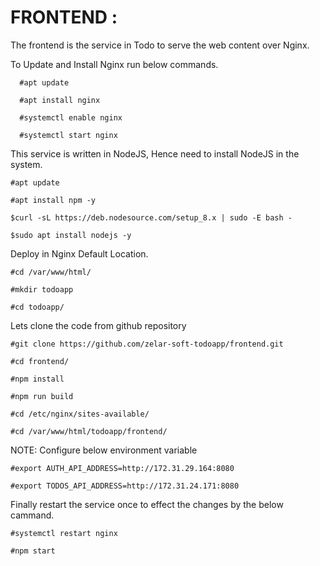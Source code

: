 # FRONTEND :

The frontend is the service in Todo to serve the web content over Nginx.

To Update and Install Nginx run below commands.

```
  #apt update

  #apt install nginx 

  #systemctl enable nginx 

  #systemctl start nginx 
```
This service is written in NodeJS, Hence need to install NodeJS in the system.
```
#apt update

#apt install npm -y

$curl -sL https://deb.nodesource.com/setup_8.x | sudo -E bash -

$sudo apt install nodejs -y
```
Deploy in Nginx Default Location.
```
#cd /var/www/html/

#mkdir todoapp

#cd todoapp/
```
Lets clone the code from github repository
```
#git clone https://github.com/zelar-soft-todoapp/frontend.git

#cd frontend/

#npm install

#npm run build

#cd /etc/nginx/sites-available/

#cd /var/www/html/todoapp/frontend/
```
NOTE: Configure below environment variable 
```
#export AUTH_API_ADDRESS=http://172.31.29.164:8080

#export TODOS_API_ADDRESS=http://172.31.24.171:8080
```
Finally restart the service once to effect the changes by the below cammand.
```
#systemctl restart nginx

#npm start
```
